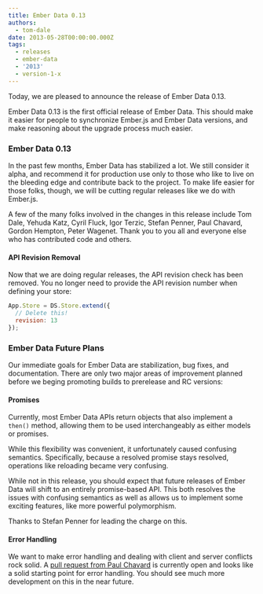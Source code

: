 ```yaml
---
title: Ember Data 0.13
authors:
  - tom-dale
date: 2013-05-28T00:00:00.000Z
tags:
  - releases
  - ember-data
  - '2013'
  - version-1-x
---
```



Today, we are pleased to announce the release of Ember Data 0.13.

Ember Data 0.13 is the first official release of Ember Data. This should
make it easier for people to synchronize Ember.js and Ember Data
versions, and make reasoning about the upgrade process much easier.

### Ember Data 0.13

In the past few months, Ember Data has stabilized a lot. We still consider
it alpha, and recommend it for production use only to those who like to
live on the bleeding edge and contribute back to the project. To make life
easier for those folks, though, we will be cutting regular releases like we
do with Ember.js.

A few of the many folks involved in the changes in this release include
Tom Dale, Yehuda Katz, Cyril Fluck, Igor Terzic, Stefan Penner, Paul Chavard,
Gordon Hempton, Peter Wagenet. Thank you to you all and everyone else who
has contributed code and others.

#### API Revision Removal

Now that we are doing regular releases, the API revision check has been
removed. You no longer need to provide the API revision number when
defining your store:

```javascript
App.Store = DS.Store.extend({
  // Delete this!
  revision: 13
});
```

### Ember Data Future Plans

Our immediate goals for Ember Data are stabilization, bug fixes, and
documentation. There are only two major areas of improvement planned
before we beging promoting builds to prerelease and RC versions:

#### Promises

Currently, most Ember Data APIs return objects that also implement a
`then()` method, allowing them to be used interchangeably as either
models or promises.

While this flexibility was convenient, it unfortunately caused confusing
semantics. Specifically, because a resolved promise stays resolved,
operations like reloading became very confusing.

While not in this release, you should expect that future releases of
Ember Data will shift to an entirely promise-based API. This both
resolves the issues with confusing semantics as well as allows us to
implement some exciting features, like more powerful polymorphism.

Thanks to Stefan Penner for leading the charge on this.

#### Error Handling

We want to make error handling and dealing with client and server
conflicts rock solid. A [pull request from Paul Chavard](https://github.com/emberjs/data/pull/958)
is currently open and looks like a solid starting point for error
handling. You should see much more development on this in the near
future.
